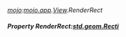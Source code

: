 _[mojo](../../modules/mojo/mojo-module.md):[mojo.app](../../modules/mojo/mojo-app.md).[View](../../modules/mojo/mojo-app-view.md).RenderRect_
##### Property RenderRect:[std.geom.Recti](../../modules/std/std-geom-recti.md)
